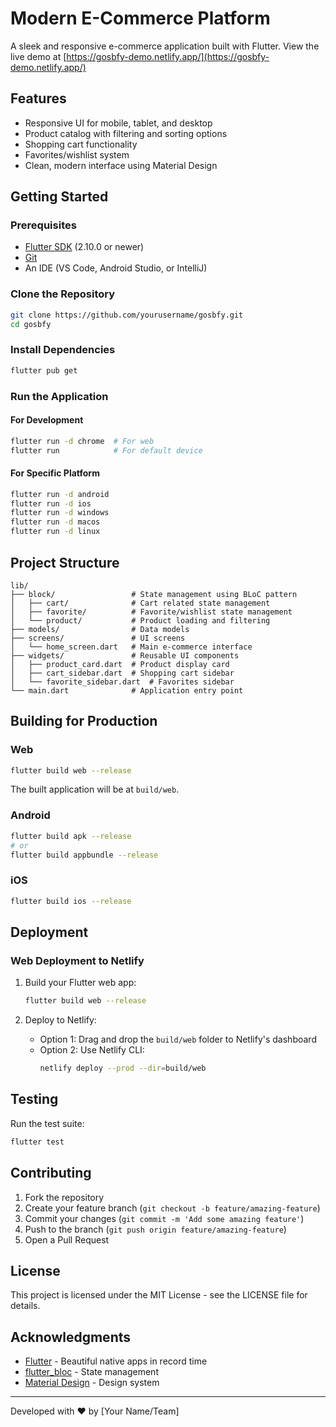 # Modern E-Commerce Platform
A sleek and responsive e-commerce application built with Flutter. View the live demo at [https://gosbfy-demo.netlify.app/](https://gosbfy-demo.netlify.app/)

## Features

- Responsive UI for mobile, tablet, and desktop
- Product catalog with filtering and sorting options
- Shopping cart functionality
- Favorites/wishlist system
- Clean, modern interface using Material Design

## Getting Started

### Prerequisites

- [Flutter SDK](https://docs.flutter.dev/get-started/install) (2.10.0 or newer)
- [Git](https://git-scm.com/downloads)
- An IDE (VS Code, Android Studio, or IntelliJ)

### Clone the Repository

```bash
git clone https://github.com/yourusername/gosbfy.git
cd gosbfy
```

### Install Dependencies

```bash
flutter pub get
```

### Run the Application

#### For Development

```bash
flutter run -d chrome  # For web
flutter run            # For default device
```

#### For Specific Platform

```bash
flutter run -d android
flutter run -d ios
flutter run -d windows
flutter run -d macos
flutter run -d linux
```

## Project Structure

```
lib/
├── block/                 # State management using BLoC pattern
│   ├── cart/              # Cart related state management
│   ├── favorite/          # Favorite/wishlist state management
│   └── product/           # Product loading and filtering
├── models/                # Data models
├── screens/               # UI screens
│   └── home_screen.dart   # Main e-commerce interface
├── widgets/               # Reusable UI components
│   ├── product_card.dart  # Product display card
│   ├── cart_sidebar.dart  # Shopping cart sidebar
│   └── favorite_sidebar.dart  # Favorites sidebar
└── main.dart              # Application entry point
```

## Building for Production

### Web

```bash
flutter build web --release
```

The built application will be at `build/web`.

### Android

```bash
flutter build apk --release
# or
flutter build appbundle --release
```

### iOS

```bash
flutter build ios --release
```

## Deployment

### Web Deployment to Netlify

1. Build your Flutter web app:
   ```bash
   flutter build web --release
   ```

2. Deploy to Netlify:
   - Option 1: Drag and drop the `build/web` folder to Netlify's dashboard
   - Option 2: Use Netlify CLI:
     ```bash
     netlify deploy --prod --dir=build/web
     ```

## Testing

Run the test suite:

```bash
flutter test
```

## Contributing

1. Fork the repository
2. Create your feature branch (`git checkout -b feature/amazing-feature`)
3. Commit your changes (`git commit -m 'Add some amazing feature'`)
4. Push to the branch (`git push origin feature/amazing-feature`)
5. Open a Pull Request

## License

This project is licensed under the MIT License - see the LICENSE file for details.

## Acknowledgments

- [Flutter](https://flutter.dev/) - Beautiful native apps in record time
- [flutter_bloc](https://pub.dev/packages/flutter_bloc) - State management
- [Material Design](https://material.io/design) - Design system

---

Developed with ♥ by [Your Name/Team]